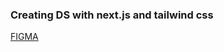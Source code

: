 ### Creating  DS with next.js and tailwind css 

[FIGMA](https://www.figma.com/file/h86gUvqUXTKwgr6tVYinLT/React%3A-Design-System-com-Tailwind?node-id=143%3A2824&mode=dev)
